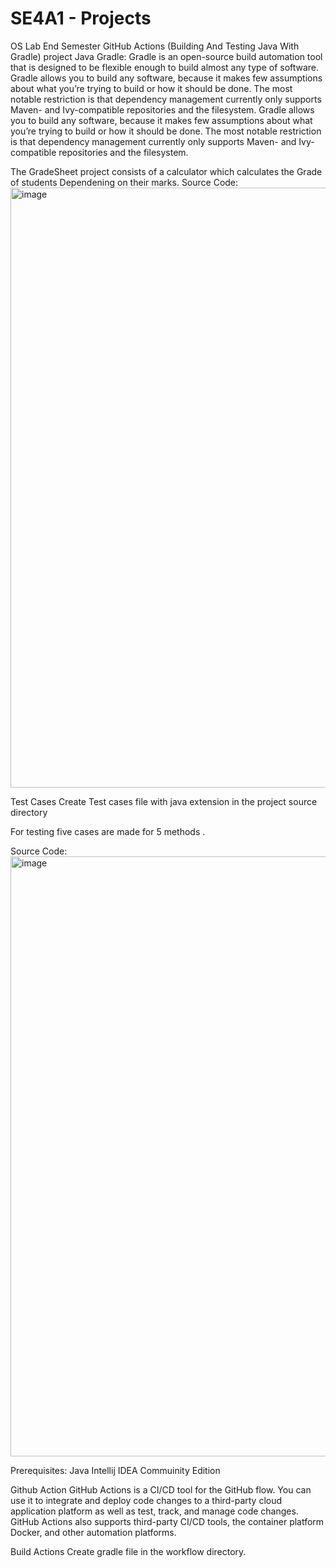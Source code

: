 # SE4A1 - Projects
OS Lab End Semester GitHub Actions (Building And Testing Java With Gradle) project
Java Gradle:
Gradle is an open-source build automation tool that is designed to be flexible enough to build almost any type of software. 
Gradle allows you to build any software, because it makes few assumptions about what you’re trying to build or how it should be done. The most notable restriction is that dependency management currently only supports Maven- and Ivy-compatible repositories and the filesystem.
Gradle allows you to build any software, because it makes few assumptions about what you’re trying to build or how it should be done. The most notable restriction is that dependency management currently only supports Maven- and Ivy-compatible repositories and the filesystem.

The GradeSheet project consists of a calculator which calculates the Grade of students Dependening on their marks.
Source Code:
<img width="960" alt="image" src="https://user-images.githubusercontent.com/107848670/179372826-81ffcbe2-a1cf-4523-9dcf-bcdcad4b7ba0.png">

Test Cases
Create Test cases file with java extension in the project source directory 

For testing five cases are made for 5 methods .

Source Code:
<img width="960" alt="image" src="https://user-images.githubusercontent.com/107848670/179372939-783026bd-45c5-47d5-860f-401441147f73.png">

Prerequisites:
Java
Intellij IDEA Commuinity Edition

Github Action
GitHub Actions is a CI/CD tool for the GitHub flow. You can use it to integrate and deploy code changes to a third-party cloud application platform as well as test, track, and manage code changes. GitHub Actions also supports third-party CI/CD tools, the container platform Docker, and other automation platforms.

Build Actions 
Create gradle file in the workflow directory.
